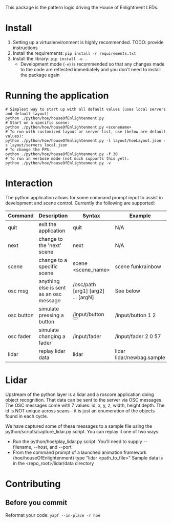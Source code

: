 This package is the pattern logic driving the House of Enlightment LEDs.

# Install

1. Setting up a virtualenvironment is highly recommended. TODO: provide instructions
2. Install the requirements: `pip install -r requirements.txt`
3. Install the library: `pip install -e .`
   - Development mode (`-e`) is recommended so that any changes made to the code
	 are reflected immediately and you don't need to install the package again

# Running the application
```
# Simplest way to start up with all default values (uses local servers and default layout)
python ./python/hoe/houseOfEnlightenment.py
# Start on a specific scene:
python ./python/hoe/houseOfEnlightenment.py <scenename>
# To run with customized layout or server list, use (below are default values): 
python ./python/hoe/houseOfEnlightenment.py -l layout/hoeLayout.json -s layout/servers_local.json
# To change the FPS:
python ./python/hoe/houseOfEnlightenment.py -f 30
# To run in verbose mode (not much supports this yet):
python ./python/hoe/houseOfEnlightenment.py -v
```

# Interaction
The python application allows for some command prompt input to assist in development and scene control. Currently the following are supported:

| Command | Description | Syntax | Example |
| ------- | ----------- | ------ | ------- |
| quit | exit the application | quit | N/A |
| next | change to the 'next' scene | next | N/A |
| scene | change to a specific scene | scene <scene_name> | scene funkrainbow |
| osc msg | anything else is sent as an osc message | /osc/path [arg1] [arg2] ... [argN] | See below |
| osc button | simulate pressing a button | /input/button <station> <button> | /input/button 1 2 |
| osc fader | simulate changing a fader | /input/fader <station> <fader> <value> | /input/fader 2 0 57 |
| lidar | replay lidar data | lidar <filename> | lidar lidar/newbag.sample |

# Lidar
Upstream of the python layer is a lidar and a roscore application doing object recognition. That data can be sent to the server via OSC messages. The OSC messages come with 7 values: id, x, y, z, width, height depth. The id is NOT unique across scans - it is just an enumeration of the objects found in each cycle.

We have captured some of these messages to a sample file using the python/scripts/capture_lidar.py script. You can replay it one of two ways:
- Run the python/hoe/play_lidar.py script. You'll need to supply --filename, --host, and --port
- From the command prompt of a launched animation framework (hoe/houseOfEnlightenment) type "lidar <path_to_file>"
Sample data is in the <repo_root>/lidar/data directory

# Contributing
## Before you commit
Reformat your code:
```yapf --in-place -r hoe```
